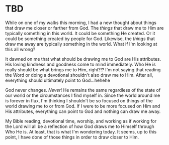 # TBD

While on one of my walks this morning, I had a new thought about things that draw me closer or farther from God. The *things* that draw me to Him are typically something in this world. It could be something He created. Or it could be something created by people for God. Likewise, the *things* that draw me away are typically something in the world. What if I'm looking at this all wrong?

It dawned on me that what should be drawing me to God are His attributes. His loving kindness and goodness come to mind immediately. Who He is really should be what brings me to Him, right?!? I'm not saying that reading the Word or doing a devotional shouldn't also draw me to Him. After all, everything should ultimately point to God...hehehe

God never changes. *Never*! He remains the same regardless of the state of our world or the circumstances I find myself in. Since the world around me is forever in flux, I'm thinking I shouldn't be so focused on things of the world drawing me to or from God. If I were to be more focused on Him and His attributes, everything can point to God and nothing can draw me away.

My Bible reading, devotional time, worship, and working as if working for the Lord will all be a reflection of how God draws me to Himself through Who He is. At least, that is what I'm wondering today. It seems, up to this point, I have done of those things in order to draw closer to Him.